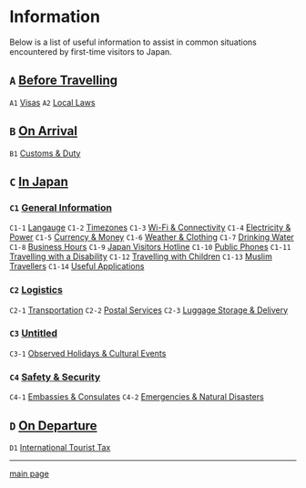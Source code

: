 # Information

Below is a list of useful information to assist in common situations encountered by first-time visitors to Japan.

## `A` [Before Travelling](before%20travelling)
`A1` [Visas](before%20travelling/visas.md)
`A2` [Local Laws](before%20travelling/local-laws.md)

## `B` [On Arrival](on%20arrival)
`B1` [Customs & Duty](on%20arrival/customs-and-duty.md)

## `C` [In Japan](in%20japan)
### `C1` [General Information](in%20japan/general%20information)
`C1-1` [Langauge](in%20japan/general%20information/language.md)
`C1-2` [Timezones](in%20japan/general%20information/timezones.md)
`C1-3` [Wi-Fi & Connectivity](in%20japan/general%20information/wifi-and-connectivity.md)
`C1-4` [Electricity & Power](in%20japan/general%20information/electricity-and-power.md)
`C1-5` [Currency & Money](in%20japan/general%20information/currency-and-money.md)
`C1-6` [Weather & Clothing](in%20japan/general%20information/weather-and-clothing.md)
`C1-7` [Drinking Water](in%20japan/general%20information/drinking-water.md)
`C1-8` [Business Hours](in%20japan/general%20information/business-hours.md)
`C1-9` [Japan Visitors Hotline](in%20japan/general%20information/japan-visitors-hotline.md)
`C1-10` [Public Phones](in%20japan/general%20information/public-phones.md)
`C1-11` [Travelling with a Disability](in%20japan/general%20information/travelling-with-a-disability.md)
`C1-12` [Travelling with Children](in%20japan/general%20information/travelling-with-children.md)
`C1-13` [Muslim Travellers](in%20japan/general%20information/muslim-travellers.md)
`C1-14` [Useful Applications](in%20japan/general%20information/useful-applications.md)

### `C2` [Logistics](in%20japan/logistics)
`C2-1` [Transportation](in%20japan/logistics/transportation.md)
`C2-2` [Postal Services](in%20japan/logistics/postal-services.md)
`C2-3` [Luggage Storage & Delivery](in%20japan/logistics/luggage-storage-and-delivery.md)

### `C3` [Untitled](in%20japan/untitled)
`C3-1` [Observed Holidays & Cultural Events](in%20japan/untitled/observed-holidays-and-cultural-events.md)

### `C4` [Safety & Security](in%20japan/safety%20and%20security)
`C4-1` [Embassies & Consulates](in%20japan/safety%20and%20security/embassies-and-consulates.md)
`C4-2` [Emergencies & Natural Disasters](in%20japan/safety%20and%20security/emergencies-and-natural-disasters.md)

## `D` [On Departure](on%20departure)
`D1` [International Tourist Tax](on%20departure/international-tourist-tax.md)

---

[main page](../)
